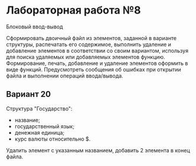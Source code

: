 # Лабораторная работа №8
Блоковый ввод-вывод

Сформировать двоичный файл из элементов, заданной в
варианте структуры, распечатать его содержимое, выполнить
удаление и добавление элементов в соответствии со своим
вариантом, используя для поиска удаляемых или добавляемых
элементов функцию. Формирование, печать, добавление и
удаление элементов оформить в виде функций. Предусмотреть
сообщения об ошибках при открытии файла и выполнении
операций ввода/вывода.

## Вариант 20

Структура "Государство":
- название;
- государственный язык;
- денежная единица;
- курс валюты относительно $.

Удалить элемент с указанным названием, добавить 2
элемента в конец файла.
